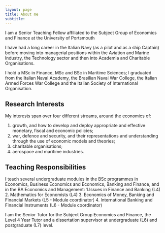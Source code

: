 ```yaml
---
layout: page
title: About me
subtitle: 
---
```


I am a Senior Teaching Fellow affiliated to the Subject Group of Economics and Finance at the University of Portsmouth

I have had a long career in the Italian Navy (as a pilot and as a ship Captain) before moving into managerial positions within the Aviation and Marine Industry, the Technology sector and then into Academia and Charitable Organisations.

I hold a MSc in Finance, MSc and BSc in Maritime Sciences; I graduated from the Italian Naval Academy, the Brasilian Naval War College, the Italian Armed Forces War College and the Italian Society of International Organisation. 


## Research Interests
My interests span over four different streams, around the economics of:

1. growth, and how to develop and deploy appropriate and effective monetary, fiscal and economic policies;
2. war, defence and security, and their representations and understanding through the use of economic models and theories;
3. charitable organisations;
4. aerospace and maritime industries.  


## Teaching Responsibilities
I teach several undergraduate modules in the BSc programmes in Economics, Business Economics and Economics, Banking and Finance, and in the BA Economics and Management:
1.Issues in Finance and Banking (L4)
2. Mathematics for Economists (L4)
3. Economics of Money, Banking and Financial Markets (L5 - Module coordinator)
4. International Banking and Financial Instruments (L6 - Module coordinator)

I am the Senior Tutor for the Subject Group Economics and Finance, the Level 4 Year Tutor and a dissertation supervisor at undergraduate (L6) and postgraduate (L7) level. 


